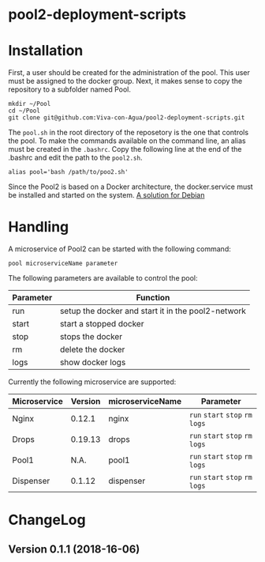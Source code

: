 # pool2-deployment-scripts

Installation
============

First, a user should be created for the administration of the pool. This user must be assigned to the docker group.
Next, it makes sense to copy the repository to a subfolder named Pool.

```
mkdir ~/Pool
cd ~/Pool
git clone git@github.com:Viva-con-Agua/pool2-deployment-scripts.git
```
The `pool.sh` in the root directory of the reposetory is the one that controls the pool.
To make the commands available on the command line, an alias must be created in the `.bashrc`.
Copy the following line at the end of the .bashrc and edit the path to the `pool2.sh`.

```
alias pool='bash /path/to/poo2.sh'
```

Since the Pool2 is based on a Docker architecture, the docker.service must be installed and started on the system. [A solution for Debian](https://docs.docker.com/engine/installation/linux/docker-ce/debian/)

Handling
========

A microservice of Pool2 can be started with the following command:
```
pool microserviceName parameter
```
The following parameters are available to control the pool:

Parameter | Function
--- | ---
run | setup the docker and start it in the pool2-network
start | start a stopped docker
stop | stops the docker
rm | delete the docker
logs | show docker logs


Currently the following microservice are supported:

Microservice | Version | microserviceName | Parameter
--- | --- | --- | ---
Nginx | 0.12.1 | nginx | `run` `start` `stop` `rm` `logs`
Drops | 0.19.13 | drops | `run` `start` `stop` `rm` `logs`
Pool1 | N.A. 	| pool1 | `run` `start` `stop` `rm` `logs`
Dispenser | 0.1.12 | dispenser | `run` `start` `stop` `rm` `logs`

ChangeLog
=========

## Version 0.1.1 (2018-16-06)

